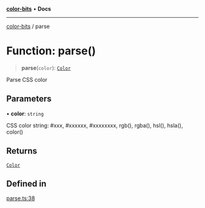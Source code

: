 [**color-bits**](../README.md) • **Docs**

***

[color-bits](../README.md) / parse

# Function: parse()

> **parse**(`color`): [`Color`](../type-aliases/Color.md)

Parse CSS color

## Parameters

• **color**: `string`

CSS color string: #xxx, #xxxxxx, #xxxxxxxx, rgb(), rgba(), hsl(), hsla(), color()

## Returns

[`Color`](../type-aliases/Color.md)

## Defined in

[parse.ts:38](https://github.com/romgrk/color-bits/blob/fe184912ae718a47d92a2c4c68ad2db37ba77f3a/src/parse.ts#L38)
